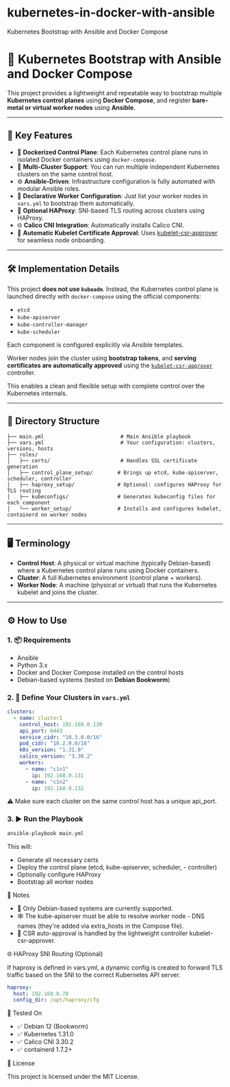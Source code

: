 # kubernetes-in-docker-with-ansible
Kubernetes Bootstrap with Ansible and Docker Compose
# 🚀 Kubernetes Bootstrap with Ansible and Docker Compose

This project provides a lightweight and repeatable way to bootstrap multiple **Kubernetes control planes** using **Docker Compose**, and register **bare-metal or virtual worker nodes** using **Ansible**.

---

## 🧱 Key Features

- 🐳 **Dockerized Control Plane**: Each Kubernetes control plane runs in isolated Docker containers using `docker-compose`.
- 🔁 **Multi-Cluster Support**: You can run multiple independent Kubernetes clusters on the same control host.
- ⚙️ **Ansible-Driven**: Infrastructure configuration is fully automated with modular Ansible roles.
- 👷 **Declarative Worker Configuration**: Just list your worker nodes in `vars.yml` to bootstrap them automatically.
- 🧩 **Optional HAProxy**: SNI-based TLS routing across clusters using HAProxy.
- 🌐 **Calico CNI Integration**: Automatically installs Calico CNI.
- 🔐 **Automatic Kubelet Certificate Approval**: Uses [kubelet-csr-approver](https://github.com/postfinance/kubelet-csr-approver) for seamless node onboarding.

---

## 🛠️ Implementation Details

This project **does not use `kubeadm`**. Instead, the Kubernetes control plane is launched directly with `docker-compose` using the official components:

- `etcd`
- `kube-apiserver`
- `kube-controller-manager`
- `kube-scheduler`

Each component is configured explicitly via Ansible templates.

Worker nodes join the cluster using **bootstrap tokens**, and **serving certificates are automatically approved** using the [`kubelet-csr-approver`](https://github.com/postfinance/kubelet-csr-approver) controller.

This enables a clean and flexible setup with complete control over the Kubernetes internals.

---

## 📁 Directory Structure

```text
├── main.yml                         # Main Ansible playbook
├── vars.yml                         # Your configuration: clusters, versions, hosts
├── roles/
│   ├── certs/                       # Handles SSL certificate generation
│   ├── control_plane_setup/        # Brings up etcd, kube-apiserver, scheduler, controller
│   ├── haproxy_setup/              # Optional: configures HAProxy for TLS routing
│   ├── kubeconfigs/                # Generates kubeconfig files for each component
│   └── worker_setup/               # Installs and configures kubelet, containerd on worker nodes
```


---

## 🖥️ Terminology

- **Control Host**: A physical or virtual machine (typically Debian-based) where a Kubernetes control plane runs using Docker containers.
- **Cluster**: A full Kubernetes environment (control plane + workers).
- **Worker Node**: A machine (physical or virtual) that runs the Kubernetes kubelet and joins the cluster.

---

## ⚙️ How to Use

### 1. 📦 Requirements

- Ansible
- Python 3.x
- Docker and Docker Compose installed on the control hosts
- Debian-based systems (tested on **Debian Bookworm**)

### 2. 📁 Define Your Clusters in `vars.yml`

```yaml
clusters:
  - name: cluster1
    control_host: 192.168.0.130
    api_port: 6443
    service_cidr: "10.3.0.0/16"
    pod_cidr: "10.2.0.0/16"
    k8s_version: "1.31.0"
    calico_version: "3.30.2"
    workers:
      - name: "c1n1"
        ip: 192.168.0.131
      - name: "c1n2"
        ip: 192.168.0.132
```
⚠️ Make sure each cluster on the same control host has a unique api_port.

### 3. ▶️ Run the Playbook
```bash
ansible-playbook main.yml
```
This will:

- Generate all necessary certs
- Deploy the control plane (etcd, kube-apiserver, scheduler, - controller)
- Optionally configure HAProxy
- Bootstrap all worker nodes

📌 Notes

- 🐧 Only Debian-based systems are currently supported.
- 🕸️ The kube-apiserver must be able to resolve worker node - DNS names (they're added via extra_hosts in the Compose file).
- 🔁 CSR auto-approval is handled by the lightweight controller kubelet-csr-approver.

🌐 HAProxy SNI Routing (Optional)

If haproxy is defined in vars.yml, a dynamic config is created to forward TLS traffic based on the SNI to the correct Kubernetes API server.

```yaml
haproxy:
  host: 192.168.0.70
  config_dir: /opt/haproxy/cfg
```

🧪 Tested On

- ✅ Debian 12 (Bookworm)
- ✅ Kubernetes 1.31.0
- ✅ Calico CNI 3.30.2
- ✅ containerd 1.7.2+

🧾 License

This project is licensed under the MIT License.


